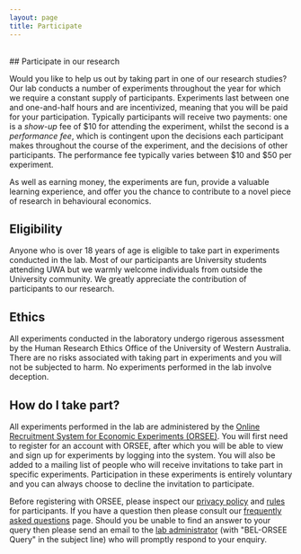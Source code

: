 ```yaml
---
layout: page
title: Participate
---
```



<br>
## Participate in our research

Would you like to help us out by taking part in one of our research studies? Our lab conducts a number of experiments throughout the year for which we require a constant supply of participants. Experiments last between one and one-and-half hours and are incentivized, meaning that you will be paid for your participation. Typically participants will receive two payments: one is a *show-up* fee of $10 for attending the experiment, whilst the second is a *performance fee*, which is contingent upon the decisions each participant makes throughout the course of the experiment, and the decisions of other participants. The performance fee typically varies between $10 and $50 per experiment.

<p> As well as earning money, the experiments are fun, provide a valuable learning experience, and offer you the chance to contribute to a novel piece of research in behavioural economics. </p>

## Eligibility
Anyone who is over 18 years of age is eligible to take part in experiments conducted in the lab. Most of our participants are University students attending UWA but we warmly welcome individuals from outside the University community. We greatly appreciate the contribution of participants to our research.

## Ethics
All experiments conducted in the laboratory undergo rigerous assessment by the Human Research Ethics Office of the University of Western Australia. There are no risks associated with taking part in experiments and you will not be subjected to harm. No experiments performed in the lab involve deception.

## How do I take part?
All experiments performed in the lab are administered by the <a href="http://orsee.are.uwa.edu.au/public/">Online Recruitment System for Economic Experiments (ORSEE)</a>. You will first need to register for an account with ORSEE, after which you will be able to view and sign up for experiments by logging into the system. You will also be added to a mailing list of people who will receive invitations to take part in specific experiments. Participation in these experiments is entirely voluntary and you can always choose to decline the invitation to participate. 

<p> Before registering with ORSEE, please inspect our <a href="http://orsee.are.uwa.edu.au/public/privacy.php">privacy policy</a> and <a href="http://orsee.are.uwa.edu.au/public/rules.php">rules</a> for participants. If you have a question then please consult our <a href="http://orsee.are.uwa.edu.au/public/faq.php">frequently asked questions</a> page. Should you be unable to find an answer to your query then please send an email to the <a href="mark.hurlstone@uwa.edu.au">lab administrator</a> (with "BEL-ORSEE Query" in the subject line) who will promptly respond to your enquiry. </p>

<!-- There are broadly two types of experiments conducted in the lab:

* **Group interaction experiments** examine the decision making skills of a group (or multiple groups) of interacting individuals. Participants in these experiments receive two payments: one is a "show-up" fee of $10 for attending the experiment; the second is a "performance fee", which is contingent upon the decisions participants make, both individually and collectively, during the course of the experiment. The performance fee typically varies between $10 and $50 per experiment.

* **Individual decision making experiments** examine the decision making skills of individual participants. Although multiple participants may be tested in the same session, they make decisions independently without interacting with one another. Participants in these experiments are paid an hourly rate of between $10 and $15. -->